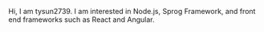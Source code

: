 Hi, I am tysun2739.
I am interested in Node.js, Sprog Framework, and
front end frameworks such as React and Angular.

<!---
tysun2739/tysun2739 is a ✨ special ✨ repository because its `README.md` (this file) appears on your GitHub profile.
You can click the Preview link to take a look at your changes.
--->
